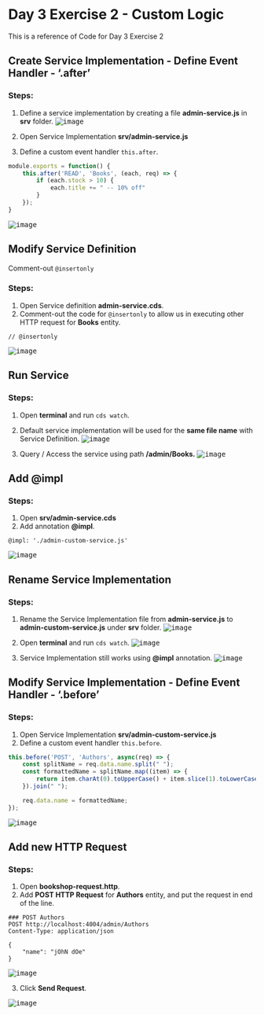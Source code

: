 # Day 3 Exercise 2 - Custom Logic
This is a reference of Code for Day 3 Exercise 2

## Create Service Implementation - Define Event Handler - ‘.after’
### Steps:
1. Define a service implementation by creating a file **admin-service.js** in **srv** folder.
<kbd> ![image](https://github.com/takaobaltazar/sap-capm-bookshop/assets/9301953/4615afe7-8fad-4093-b834-df08a4d26fd8) </kbd>

2. Open Service Implementation **srv/admin-service.js**
3. Define a custom event handler `this.after`.
```js
module.exports = function() {
    this.after('READ', 'Books', (each, req) => {
        if (each.stock > 10) {
            each.title += " -- 10% off"
        }
    });
}
```
<kbd> ![image](https://github.com/takaobaltazar/sap-capm-bookshop/assets/9301953/cd649807-3ed5-404a-9688-3f707f2c744e) </kbd>

## Modify Service Definition
Comment-out `@insertonly`
### Steps:
1. Open Service definition **admin-service.cds**.
2. Comment-out the code for `@insertonly` to allow us in executing other HTTP request for **Books** entity.  
```cds
// @insertonly
```
<kbd> ![image](https://github.com/takaobaltazar/sap-capm-bookshop/assets/9301953/a1b38716-fbec-45fe-ad4e-eccc832791dd) </kbd>

## Run Service
### Steps:
1. Open **terminal** and run `cds watch`.
2. Default service implementation will be used for the **same file name** with Service Definition.
<kbd> ![image](https://github.com/takaobaltazar/sap-capm-bookshop/assets/9301953/bfe0e019-4edd-4c20-8b6d-11faa6106eed) </kbd>

3. Query / Access the service using path **/admin/Books.**
<kbd> ![image](https://github.com/takaobaltazar/sap-capm-bookshop/assets/9301953/07fd8804-d593-4da4-9ef2-e3f8ae9e377a) </kbd>

## Add @impl
### Steps:
1. Open **srv/admin-service.cds**
2. Add annotation **@impl**.
``` cds
@impl: './admin-custom-service.js' 
```
<kbd> ![image](https://github.com/takaobaltazar/sap-capm-bookshop/assets/9301953/a8106d9f-510f-4cec-9133-9d92c648106d) </kbd>

## Rename Service Implementation
### Steps:
1. Rename the Service Implementation file from **admin-service.js** to **admin-custom-service.js** under **srv** folder.
<kbd> ![image](https://github.com/takaobaltazar/sap-capm-bookshop/assets/9301953/8fa44b1c-fcd2-4176-a527-ecb26c801623) </kbd>

2. Open **terminal** and run `cds watch`.
<kbd> ![image](https://github.com/takaobaltazar/sap-capm-bookshop/assets/9301953/852a3715-b706-4b6c-8935-2a0cdbe14796) </kbd>

3. Service Implementation still works using **@impl** annotation.
<kbd> ![image](https://github.com/takaobaltazar/sap-capm-bookshop/assets/9301953/bdace86a-7f27-41a6-8846-39a0fa7f945a) </kbd>

## Modify Service Implementation - Define Event Handler - ‘.before’
### Steps:
1. Open Service Implementation **srv/admin-custom-service.js**
2. Define a custom event handler `this.before`.
```js
this.before('POST', 'Authors', async(req) => {
    const splitName = req.data.name.split(" ");
    const formattedName = splitName.map((item) => {
        return item.charAt(0).toUpperCase() + item.slice(1).toLowerCase();
    }).join(" ");

    req.data.name = formattedName;
});
```
<kbd> ![image](https://github.com/takaobaltazar/sap-capm-bookshop/assets/9301953/62b6038d-4fa2-4f02-aed4-c51e39c14a89) </kbd>

## Add new HTTP Request
### Steps:
1. Open **bookshop-request.http**.
2. Add **POST HTTP Request** for **Authors** entity, and put the request in end of the line.
```http
### POST Authors
POST http://localhost:4004/admin/Authors
Content-Type: application/json

{
    "name": "jOhN dOe"
}
```
<kbd> ![image](https://github.com/takaobaltazar/sap-capm-bookshop/assets/9301953/62d89d19-8229-4d14-928a-25f4fa7435c9) </kbd>

3. Click **Send Request**.

<kbd> ![image](https://github.com/takaobaltazar/sap-capm-bookshop/assets/9301953/b0bb795c-9b71-4f3c-ad45-8bd189702d89) </kbd>







